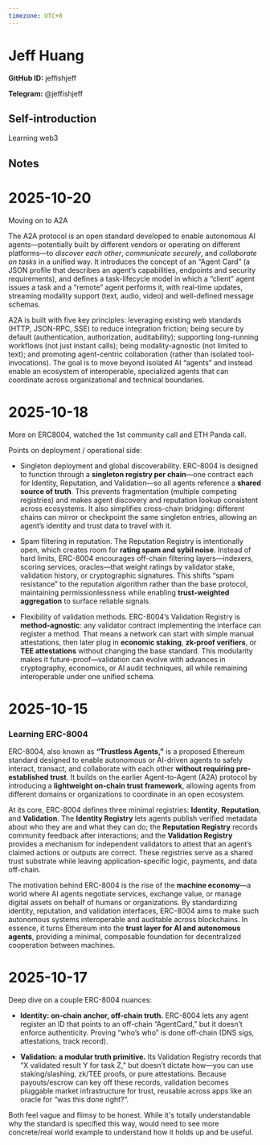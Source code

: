 ```yaml
---
timezone: UTC+8
---
```


# Jeff Huang

**GitHub ID:** jeffishjeff

**Telegram:** @jeffishjeff

## Self-introduction

Learning web3

## Notes
<!-- Content_START -->
# 2025-10-20
<!-- DAILY_CHECKIN_2025-10-20_START -->
Moving on to A2A

The A2A protocol is an open standard developed to enable autonomous AI agents—potentially built by different vendors or operating on different platforms—to _discover each other_, _communicate securely_, and _collaborate on tasks_ in a unified way. It introduces the concept of an “Agent Card” (a JSON profile that describes an agent’s capabilities, endpoints and security requirements), and defines a task-lifecycle model in which a “client” agent issues a task and a “remote” agent performs it, with real-time updates, streaming modality support (text, audio, video) and well-defined message schemas. 

A2A is built with five key principles: leveraging existing web standards (HTTP, JSON-RPC, SSE) to reduce integration friction; being secure by default (authentication, authorization, auditability); supporting long-running workflows (not just instant calls); being modality-agnostic (not limited to text); and promoting agent-centric collaboration (rather than isolated tool-invocations). The goal is to move beyond isolated AI “agents” and instead enable an ecosystem of interoperable, specialized agents that can coordinate across organizational and technical boundaries.
<!-- DAILY_CHECKIN_2025-10-20_END -->

# 2025-10-18
<!-- DAILY_CHECKIN_2025-10-18_START -->

More on ERC8004, watched the 1st community call and ETH Panda call.

Points on deployment / operational side:

-   Singleton deployment and global discoverability. ERC-8004 is designed to function through a **singleton registry per chain**—one contract each for Identity, Reputation, and Validation—so all agents reference a **shared source of truth**. This prevents fragmentation (multiple competing registries) and makes agent discovery and reputation lookup consistent across ecosystems. It also simplifies cross-chain bridging: different chains can mirror or checkpoint the same singleton entries, allowing an agent’s identity and trust data to travel with it.
    
-   Spam filtering in reputation. The Reputation Registry is intentionally open, which creates room for **rating spam and sybil noise**. Instead of hard limits, ERC-8004 encourages off-chain filtering layers—indexers, scoring services, oracles—that weight ratings by validator stake, validation history, or cryptographic signatures. This shifts “spam resistance” to the reputation algorithm rather than the base protocol, maintaining permissionlessness while enabling **trust-weighted aggregation** to surface reliable signals.
    
-   Flexibility of validation methods. ERC-8004’s Validation Registry is **method-agnostic**: any validator contract implementing the interface can register a method. That means a network can start with simple manual attestations, then later plug in **economic staking**, **zk-proof verifiers**, or **TEE attestations** without changing the base standard. This modularity makes it future-proof—validation can evolve with advances in cryptography, economics, or AI audit techniques, all while remaining interoperable under one unified schema.
<!-- DAILY_CHECKIN_2025-10-18_END -->

# 2025-10-15
<!-- DAILY_CHECKIN_2025-10-15_START -->


### Learning ERC-8004

ERC-8004, also known as **“Trustless Agents,”** is a proposed Ethereum standard designed to enable autonomous or AI-driven agents to safely interact, transact, and collaborate with each other **without requiring pre-established trust**. It builds on the earlier Agent-to-Agent (A2A) protocol by introducing a **lightweight on-chain trust framework**, allowing agents from different domains or organizations to coordinate in an open ecosystem.

At its core, ERC-8004 defines three minimal registries: **Identity**, **Reputation**, and **Validation**. The **Identity Registry** lets agents publish verified metadata about who they are and what they can do; the **Reputation Registry** records community feedback after interactions; and the **Validation Registry** provides a mechanism for independent validators to attest that an agent’s claimed actions or outputs are correct. These registries serve as a shared trust substrate while leaving application-specific logic, payments, and data off-chain.

The motivation behind ERC-8004 is the rise of the **machine economy**—a world where AI agents negotiate services, exchange value, or manage digital assets on behalf of humans or organizations. By standardizing identity, reputation, and validation interfaces, ERC-8004 aims to make such autonomous systems interoperable and auditable across blockchains. In essence, it turns Ethereum into the **trust layer for AI and autonomous agents**, providing a minimal, composable foundation for decentralized cooperation between machines.
<!-- DAILY_CHECKIN_2025-10-15_END -->

# 2025-10-17
<!-- DAILY_CHECKIN_2025-10-17_START -->


Deep dive on a couple ERC-8004 nuances:

-   **Identity: on-chain anchor, off-chain truth.** ERC-8004 lets any agent register an ID that points to an off-chain “AgentCard,” but it doesn’t enforce authenticity. Proving “who’s who” is done off-chain (DNS sigs, attestations, track record).
    

-   **Validation: a modular truth primitive.** Its Validation Registry records that “X validated result Y for task Z,” but doesn’t dictate how—you can use staking/slashing, zk/TEE proofs, or pure attestations. Because payouts/escrow can key off these records, validation becomes pluggable market infrastructure for trust, reusable across apps like an oracle for “was this done right?”.
    

Both feel vague and flimsy to be honest. While it's totally understandable why the standard is specified this way, would need to see more concrete/real world example to understand how it holds up and be useful.
<!-- DAILY_CHECKIN_2025-10-17_END -->
<!-- Content_END -->
